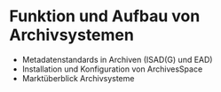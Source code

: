 # Funktion und Aufbau von Archivsystemen

* Metadatenstandards in Archiven (ISAD(G) und EAD)
* Installation und Konfiguration von ArchivesSpace
* Marktüberblick Archivsysteme
